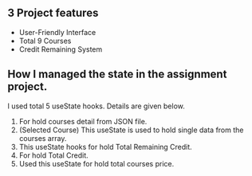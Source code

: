 
## 3 Project features

 - User-Friendly Interface
 - Total 9 Courses
 - Credit Remaining System

## How I managed the state in the assignment project.

I used total 5 useState hooks. Details are given below.
1. For hold courses detail from JSON file.
2. (Selected Course) This useState is used to hold single data from the courses array.
3. This useState hooks for hold Total Remaining Credit.
4. For hold Total Credit.
5. Used this useState for hold total courses price.